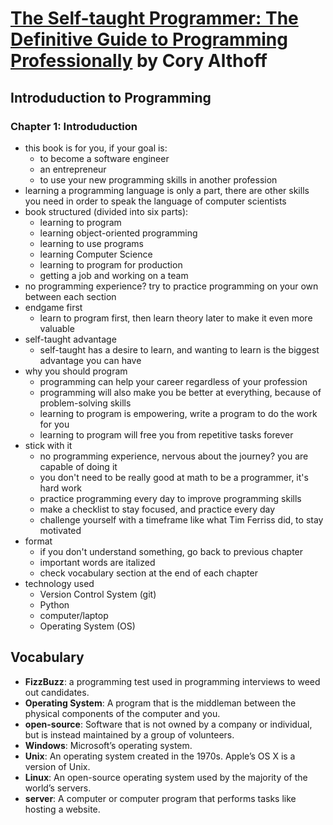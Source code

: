 # [The Self-taught Programmer: The Definitive Guide to Programming Professionally]() by Cory Althoff

## Introduduction to Programming

### Chapter 1: Introduduction

- this book is for you, if your goal is:
  - to become a software engineer
  - an entrepreneur
  - to use your new programming skills in another profession
- learning a programming language is only a part, there are other skills you need in order to speak the language of computer scientists
- book structured (divided into six parts):
  - learning to program
  - learning object-oriented programming
  - learning to use programs
  - learning Computer Science
  - learning to program for production
  - getting a job and working on a team
- no programming experience? try to practice programming on your own between each section
- endgame first
  - learn to program first, then learn theory later to make it even more valuable
- self-taught advantage
  - self-taught has a desire to learn, and wanting to learn is the biggest advantage you can have
- why you should program
  - programming can help your career regardless of your profession
  - programming will also make you be better at everything, because of problem-solving skills
  - learning to program is empowering, write a program to do the work for you
  - learning to program will free you from repetitive tasks forever
- stick with it
  - no programming experience, nervous about the journey? you are capable of doing it
  - you don't need to be really good at math to be a programmer, it's hard work
  - practice programming every day to improve programming skills
  - make a checklist to stay focused, and practice every day
  - challenge yourself with a timeframe like what Tim Ferriss did, to stay motivated
- format
  - if you don't understand something, go back to previous chapter
  - important words are italized
  - check vocabulary section at the end of each chapter
- technology used
  - Version Control System (git)
  - Python
  - computer/laptop
  - Operating System (OS)


## Vocabulary

- **FizzBuzz**: a programming test used in programming interviews to weed out candidates.
- **Operating System**: A program that is the middleman between the physical components of the computer and you.
- **open-source**: Software that is not owned by a company or individual, but is instead maintained by a group of volunteers.
- **Windows**: Microsoft’s operating system.
- **Unix**: An operating system created in the 1970s. Apple’s OS X is a version of Unix.
- **Linux**: An open-source operating system used by the majority of the world’s servers.
- **server**: A computer or computer program that performs tasks like hosting a website.
